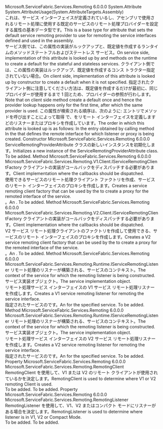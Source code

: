 <Type Name="ServiceRemotingProviderAttribute" FullName="Microsoft.ServiceFabric.Services.Remoting.ServiceRemotingProviderAttribute">
  <TypeSignature Language="C#" Value="public abstract class ServiceRemotingProviderAttribute : Attribute" />
  <TypeSignature Language="ILAsm" Value=".class public auto ansi abstract beforefieldinit ServiceRemotingProviderAttribute extends System.Attribute" />
  <TypeSignature Language="DocId" Value="T:Microsoft.ServiceFabric.Services.Remoting.ServiceRemotingProviderAttribute" />
  <TypeSignature Language="VB.NET" Value="Public MustInherit Class ServiceRemotingProviderAttribute&#xA;Inherits Attribute" />
  <TypeSignature Language="F#" Value="type ServiceRemotingProviderAttribute = class&#xA;    inherit Attribute" />
  <AssemblyInfo>
    <AssemblyName>Microsoft.ServiceFabric.Services.Remoting</AssemblyName>
    <AssemblyVersion>6.0.0.0</AssemblyVersion>
  </AssemblyInfo>
  <Base>
    <BaseTypeName>System.Attribute</BaseTypeName>
  </Base>
  <Interfaces />
  <Attributes>
    <Attribute>
      <AttributeName>System.AttributeUsage(System.AttributeTargets.Assembly)</AttributeName>
    </Attribute>
  </Attributes>
  <Docs>
    <summary>
            <span data-ttu-id="89efb-101">これは、サービス インターフェイスが定義されているし、アセンブリで使用されるリモート処理に使用する既定のサービスのリモート処理プロバイダーを設定する属性の基本データ型です。</span><span class="sxs-lookup"><span data-stu-id="89efb-101">This is a base type for attribute that sets the default service remoting provider to use for remoting the service interfaces defined and used in the assembly.</span></span>
            </summary>
    <remarks>
      <para>
                <span data-ttu-id="89efb-102">サービス側では、この属性の実装がルックアップ<see cref="M:Microsoft.ServiceFabric.Services.Remoting.Runtime.ServiceRemotingExtensions.CreateServiceRemotingListener``1(``0,System.Fabric.StatefulServiceContext)" />と<see cref="M:Microsoft.ServiceFabric.Services.Remoting.Runtime.ServiceRemotingExtensions.CreateServiceRemotingListener``1(``0,System.Fabric.StatelessServiceContext)" />、既定値を作成するランタイムのメソッド<see cref="T:Microsoft.ServiceFabric.Services.Remoting.Runtime.IServiceRemotingListener" />ステートフルおよびステートレス サービス。</span><span class="sxs-lookup"><span data-stu-id="89efb-102">On service side, implementation of this attribute is looked up by <see cref="M:Microsoft.ServiceFabric.Services.Remoting.Runtime.ServiceRemotingExtensions.CreateServiceRemotingListener``1(``0,System.Fabric.StatefulServiceContext)" /> and <see cref="M:Microsoft.ServiceFabric.Services.Remoting.Runtime.ServiceRemotingExtensions.CreateServiceRemotingListener``1(``0,System.Fabric.StatelessServiceContext)" /> methods on the runtime to create a default <see cref="T:Microsoft.ServiceFabric.Services.Remoting.Runtime.IServiceRemotingListener" /> for the stateful and stateless services.</span></span> 
                </para>
      <para>
                <span data-ttu-id="89efb-103">クライアント側では、この属性の実装はルックアップ<see cref="T:Microsoft.ServiceFabric.Services.Remoting.V1.Client.ServiceProxyFactory" />、既定値を作成するコンス トラクター<see cref="T:Microsoft.ServiceFabric.Services.Remoting.V1.Client.IServiceRemotingClientFactory" />指定されていない場合。</span><span class="sxs-lookup"><span data-stu-id="89efb-103">On client side, implementation of this attribute is looked up by <see cref="T:Microsoft.ServiceFabric.Services.Remoting.V1.Client.ServiceProxyFactory" /> constructor to create a default <see cref="T:Microsoft.ServiceFabric.Services.Remoting.V1.Client.IServiceRemotingClientFactory" /> when it is not specified.</span></span>
                </para>
      <para>
                <span data-ttu-id="89efb-104">指定されたクライアント側に注意してください<see cref="M:Microsoft.ServiceFabric.Services.Remoting.Client.ServiceProxy.Create``1(System.Uri,Microsoft.ServiceFabric.Services.Client.ServicePartitionKey,Microsoft.ServiceFabric.Services.Communication.Client.TargetReplicaSelector,System.String)" />方法は、既定値を作成する<see cref="T:Microsoft.ServiceFabric.Services.Remoting.V1.Client.ServiceProxyFactory" />だけが最初に、同じプロバイダーが使用するまで 1 回とため、プロバイダーの参照が行わします。</span><span class="sxs-lookup"><span data-stu-id="89efb-104">Note that on client side <see cref="M:Microsoft.ServiceFabric.Services.Remoting.Client.ServiceProxy.Create``1(System.Uri,Microsoft.ServiceFabric.Services.Client.ServicePartitionKey,Microsoft.ServiceFabric.Services.Communication.Client.TargetReplicaSelector,System.String)" /> method create a default <see cref="T:Microsoft.ServiceFabric.Services.Remoting.V1.Client.ServiceProxyFactory" /> once and hence the provider lookup happens only for the first time, after which the same provider is used.</span></span>
                </para>
      <para>
                <span data-ttu-id="89efb-105">この属性が検索される順序は、次のように: <list type="number"> <item>エントリで<see cref="T:System.Reflection.Assembly" />メソッドを呼び出すことによって取得<see cref="M:System.Reflection.Assembly.GetEntryAssembly" /> </item> <item>で、<see cref="T:System.Reflection.Assembly" />をリモート インターフェイスを定義しますどのリスナーまたはプロキシを作成しています。</item></list></span><span class="sxs-lookup"><span data-stu-id="89efb-105">The order in which this attribute is looked up is as follows: <list type="number"><item> In the entry <see cref="T:System.Reflection.Assembly" /> obtained by calling method <see cref="M:System.Reflection.Assembly.GetEntryAssembly" /></item><item> In the <see cref="T:System.Reflection.Assembly" /> that defines the remote interface for which listener or proxy is being created. </item></list></span></span></para>
    </remarks>
  </Docs>
  <Members>
    <Member MemberName=".ctor">
      <MemberSignature Language="C#" Value="public ServiceRemotingProviderAttribute ();" />
      <MemberSignature Language="ILAsm" Value=".method public hidebysig specialname rtspecialname instance void .ctor() cil managed" />
      <MemberSignature Language="DocId" Value="M:Microsoft.ServiceFabric.Services.Remoting.ServiceRemotingProviderAttribute.#ctor" />
      <MemberSignature Language="VB.NET" Value="Public Sub New ()" />
      <MemberType>Constructor</MemberType>
      <AssemblyInfo>
        <AssemblyName>Microsoft.ServiceFabric.Services.Remoting</AssemblyName>
        <AssemblyVersion>6.0.0.0</AssemblyVersion>
      </AssemblyInfo>
      <Parameters />
      <Docs>
        <summary>
            <span data-ttu-id="89efb-106">ServiceRemotingProviderAttribute クラスの新しいインスタンスを初期化します。</span><span class="sxs-lookup"><span data-stu-id="89efb-106">Initializes a new instance of the ServiceRemotingProviderAttribute class.</span></span>
            </summary>
        <remarks>To be added.</remarks>
      </Docs>
    </Member>
    <Member MemberName="CreateServiceRemotingClientFactory">
      <MemberSignature Language="C#" Value="public abstract Microsoft.ServiceFabric.Services.Remoting.V1.Client.IServiceRemotingClientFactory CreateServiceRemotingClientFactory (Microsoft.ServiceFabric.Services.Remoting.V1.IServiceRemotingCallbackClient callbackClient);" />
      <MemberSignature Language="ILAsm" Value=".method public hidebysig newslot virtual instance class Microsoft.ServiceFabric.Services.Remoting.V1.Client.IServiceRemotingClientFactory CreateServiceRemotingClientFactory(class Microsoft.ServiceFabric.Services.Remoting.V1.IServiceRemotingCallbackClient callbackClient) cil managed" />
      <MemberSignature Language="DocId" Value="M:Microsoft.ServiceFabric.Services.Remoting.ServiceRemotingProviderAttribute.CreateServiceRemotingClientFactory(Microsoft.ServiceFabric.Services.Remoting.V1.IServiceRemotingCallbackClient)" />
      <MemberSignature Language="VB.NET" Value="Public MustOverride Function CreateServiceRemotingClientFactory (callbackClient As IServiceRemotingCallbackClient) As IServiceRemotingClientFactory" />
      <MemberSignature Language="F#" Value="abstract member CreateServiceRemotingClientFactory : Microsoft.ServiceFabric.Services.Remoting.V1.IServiceRemotingCallbackClient -&gt; Microsoft.ServiceFabric.Services.Remoting.V1.Client.IServiceRemotingClientFactory" Usage="serviceRemotingProviderAttribute.CreateServiceRemotingClientFactory callbackClient" />
      <MemberType>Method</MemberType>
      <AssemblyInfo>
        <AssemblyName>Microsoft.ServiceFabric.Services.Remoting</AssemblyName>
        <AssemblyVersion>6.0.0.0</AssemblyVersion>
      </AssemblyInfo>
      <ReturnValue>
        <ReturnType>Microsoft.ServiceFabric.Services.Remoting.V1.Client.IServiceRemotingClientFactory</ReturnType>
      </ReturnValue>
      <Parameters>
        <Parameter Name="callbackClient" Type="Microsoft.ServiceFabric.Services.Remoting.V1.IServiceRemotingCallbackClient" />
      </Parameters>
      <Docs>
        <param name="callbackClient"><span data-ttu-id="89efb-107">クライアントの実装がコールバックをディスパッチする必要があります。</span><span class="sxs-lookup"><span data-stu-id="89efb-107">Client implementation where the callbacks should be dispatched.</span></span></param>
        <summary>
            <span data-ttu-id="89efb-108">使用できるサービスのリモート処理クライアント ファクトリを作成、<see cref="T:Microsoft.ServiceFabric.Services.Remoting.V1.Client.ServiceProxyFactory" />サービスのリモート インターフェイスのプロキシを作成します。</span><span class="sxs-lookup"><span data-stu-id="89efb-108">Creates a service remoting client factory that can be used by the <see cref="T:Microsoft.ServiceFabric.Services.Remoting.V1.Client.ServiceProxyFactory" /> to create a proxy for the remoted interface of the service.</span></span>
            </summary>
        <returns><span data-ttu-id="89efb-109"><see cref="T:Microsoft.ServiceFabric.Services.Remoting.V1.Client.IServiceRemotingClientFactory" />。</span><span class="sxs-lookup"><span data-stu-id="89efb-109">An <see cref="T:Microsoft.ServiceFabric.Services.Remoting.V1.Client.IServiceRemotingClientFactory" />.</span></span></returns>
        <remarks>To be added.</remarks>
      </Docs>
    </Member>
    <Member MemberName="CreateServiceRemotingClientFactoryV2">
      <MemberSignature Language="C#" Value="public abstract Microsoft.ServiceFabric.Services.Remoting.V2.Client.IServiceRemotingClientFactory CreateServiceRemotingClientFactoryV2 (Microsoft.ServiceFabric.Services.Remoting.V2.Client.IServiceRemotingCallbackMessageHandler callbackMessageHandler);" />
      <MemberSignature Language="ILAsm" Value=".method public hidebysig newslot virtual instance class Microsoft.ServiceFabric.Services.Remoting.V2.Client.IServiceRemotingClientFactory CreateServiceRemotingClientFactoryV2(class Microsoft.ServiceFabric.Services.Remoting.V2.Client.IServiceRemotingCallbackMessageHandler callbackMessageHandler) cil managed" />
      <MemberSignature Language="DocId" Value="M:Microsoft.ServiceFabric.Services.Remoting.ServiceRemotingProviderAttribute.CreateServiceRemotingClientFactoryV2(Microsoft.ServiceFabric.Services.Remoting.V2.Client.IServiceRemotingCallbackMessageHandler)" />
      <MemberSignature Language="VB.NET" Value="Public MustOverride Function CreateServiceRemotingClientFactoryV2 (callbackMessageHandler As IServiceRemotingCallbackMessageHandler) As IServiceRemotingClientFactory" />
      <MemberSignature Language="F#" Value="abstract member CreateServiceRemotingClientFactoryV2 : Microsoft.ServiceFabric.Services.Remoting.V2.Client.IServiceRemotingCallbackMessageHandler -&gt; Microsoft.ServiceFabric.Services.Remoting.V2.Client.IServiceRemotingClientFactory" Usage="serviceRemotingProviderAttribute.CreateServiceRemotingClientFactoryV2 callbackMessageHandler" />
      <MemberType>Method</MemberType>
      <AssemblyInfo>
        <AssemblyName>Microsoft.ServiceFabric.Services.Remoting</AssemblyName>
        <AssemblyVersion>6.0.0.0</AssemblyVersion>
      </AssemblyInfo>
      <ReturnValue>
        <ReturnType>Microsoft.ServiceFabric.Services.Remoting.V2.Client.IServiceRemotingClientFactory</ReturnType>
      </ReturnValue>
      <Parameters>
        <Parameter Name="callbackMessageHandler" Type="Microsoft.ServiceFabric.Services.Remoting.V2.Client.IServiceRemotingCallbackMessageHandler" />
      </Parameters>
      <Docs>
        <param name="callbackMessageHandler"><span data-ttu-id="89efb-110">クライアントの実装がコールバックをディスパッチする必要があります。</span><span class="sxs-lookup"><span data-stu-id="89efb-110">Client implementation where the callbacks should be dispatched.</span></span></param>
        <summary>
            <span data-ttu-id="89efb-111">V2 サービス リモート処理クライアントのファクトリを作成して使用できる、<see cref="T:Microsoft.ServiceFabric.Services.Remoting.V1.Client.ServiceProxyFactory" />サービスのリモート インターフェイスのプロキシを作成します。</span><span class="sxs-lookup"><span data-stu-id="89efb-111">Creates a V2 service remoting client factory that can be used by the <see cref="T:Microsoft.ServiceFabric.Services.Remoting.V1.Client.ServiceProxyFactory" /> to create a proxy for the remoted interface of the service.</span></span>
            </summary>
        <returns><span data-ttu-id="89efb-112"><see cref="T:Microsoft.ServiceFabric.Services.Remoting.V2.Client.IServiceRemotingClientFactory" />。</span><span class="sxs-lookup"><span data-stu-id="89efb-112">An <see cref="T:Microsoft.ServiceFabric.Services.Remoting.V2.Client.IServiceRemotingClientFactory" />.</span></span></returns>
        <remarks>To be added.</remarks>
      </Docs>
    </Member>
    <Member MemberName="CreateServiceRemotingListener">
      <MemberSignature Language="C#" Value="public abstract Microsoft.ServiceFabric.Services.Remoting.Runtime.IServiceRemotingListener CreateServiceRemotingListener (System.Fabric.ServiceContext serviceContext, Microsoft.ServiceFabric.Services.Remoting.IService serviceImplementation);" />
      <MemberSignature Language="ILAsm" Value=".method public hidebysig newslot virtual instance class Microsoft.ServiceFabric.Services.Remoting.Runtime.IServiceRemotingListener CreateServiceRemotingListener(class System.Fabric.ServiceContext serviceContext, class Microsoft.ServiceFabric.Services.Remoting.IService serviceImplementation) cil managed" />
      <MemberSignature Language="DocId" Value="M:Microsoft.ServiceFabric.Services.Remoting.ServiceRemotingProviderAttribute.CreateServiceRemotingListener(System.Fabric.ServiceContext,Microsoft.ServiceFabric.Services.Remoting.IService)" />
      <MemberSignature Language="F#" Value="abstract member CreateServiceRemotingListener : System.Fabric.ServiceContext * Microsoft.ServiceFabric.Services.Remoting.IService -&gt; Microsoft.ServiceFabric.Services.Remoting.Runtime.IServiceRemotingListener" Usage="serviceRemotingProviderAttribute.CreateServiceRemotingListener (serviceContext, serviceImplementation)" />
      <MemberType>Method</MemberType>
      <AssemblyInfo>
        <AssemblyName>Microsoft.ServiceFabric.Services.Remoting</AssemblyName>
        <AssemblyVersion>6.0.0.0</AssemblyVersion>
      </AssemblyInfo>
      <ReturnValue>
        <ReturnType>Microsoft.ServiceFabric.Services.Remoting.Runtime.IServiceRemotingListener</ReturnType>
      </ReturnValue>
      <Parameters>
        <Parameter Name="serviceContext" Type="System.Fabric.ServiceContext" />
        <Parameter Name="serviceImplementation" Type="Microsoft.ServiceFabric.Services.Remoting.IService" />
      </Parameters>
      <Docs>
        <param name="serviceContext"><span data-ttu-id="89efb-113">リモート処理のリスナーが構築される、サービスのコンテキスト。</span><span class="sxs-lookup"><span data-stu-id="89efb-113">The context of the service for which the remoting listener is being constructed.</span></span></param>
        <param name="serviceImplementation"><span data-ttu-id="89efb-114">サービス実装オブジェクト。</span><span class="sxs-lookup"><span data-stu-id="89efb-114">The service implementation object.</span></span></param>
        <summary>
            <span data-ttu-id="89efb-115">リモート処理サービス インターフェイスの V1 サービス リモート処理リスナーを作成します。</span><span class="sxs-lookup"><span data-stu-id="89efb-115">Creates a V1 service remoting listener for remoting the service interface.</span></span>
            </summary>
        <returns><span data-ttu-id="89efb-116"><see cref="T:Microsoft.ServiceFabric.Services.Remoting.Runtime.IServiceRemotingListener" />指定されたサービスのです。</span><span class="sxs-lookup"><span data-stu-id="89efb-116">An <see cref="T:Microsoft.ServiceFabric.Services.Remoting.Runtime.IServiceRemotingListener" /> for the specified service.</span></span></returns>
        <remarks>To be added.</remarks>
      </Docs>
    </Member>
    <Member MemberName="CreateServiceRemotingListenerV2">
      <MemberSignature Language="C#" Value="public abstract Microsoft.ServiceFabric.Services.Remoting.Runtime.IServiceRemotingListener CreateServiceRemotingListenerV2 (System.Fabric.ServiceContext serviceContext, Microsoft.ServiceFabric.Services.Remoting.IService serviceImplementation);" />
      <MemberSignature Language="ILAsm" Value=".method public hidebysig newslot virtual instance class Microsoft.ServiceFabric.Services.Remoting.Runtime.IServiceRemotingListener CreateServiceRemotingListenerV2(class System.Fabric.ServiceContext serviceContext, class Microsoft.ServiceFabric.Services.Remoting.IService serviceImplementation) cil managed" />
      <MemberSignature Language="DocId" Value="M:Microsoft.ServiceFabric.Services.Remoting.ServiceRemotingProviderAttribute.CreateServiceRemotingListenerV2(System.Fabric.ServiceContext,Microsoft.ServiceFabric.Services.Remoting.IService)" />
      <MemberSignature Language="F#" Value="abstract member CreateServiceRemotingListenerV2 : System.Fabric.ServiceContext * Microsoft.ServiceFabric.Services.Remoting.IService -&gt; Microsoft.ServiceFabric.Services.Remoting.Runtime.IServiceRemotingListener" Usage="serviceRemotingProviderAttribute.CreateServiceRemotingListenerV2 (serviceContext, serviceImplementation)" />
      <MemberType>Method</MemberType>
      <AssemblyInfo>
        <AssemblyName>Microsoft.ServiceFabric.Services.Remoting</AssemblyName>
        <AssemblyVersion>6.0.0.0</AssemblyVersion>
      </AssemblyInfo>
      <ReturnValue>
        <ReturnType>Microsoft.ServiceFabric.Services.Remoting.Runtime.IServiceRemotingListener</ReturnType>
      </ReturnValue>
      <Parameters>
        <Parameter Name="serviceContext" Type="System.Fabric.ServiceContext" />
        <Parameter Name="serviceImplementation" Type="Microsoft.ServiceFabric.Services.Remoting.IService" />
      </Parameters>
      <Docs>
        <param name="serviceContext"><span data-ttu-id="89efb-117">リモート処理のリスナーが構築される、サービスのコンテキスト。</span><span class="sxs-lookup"><span data-stu-id="89efb-117">The context of the service for which the remoting listener is being constructed.</span></span></param>
        <param name="serviceImplementation"><span data-ttu-id="89efb-118">サービス実装オブジェクト。</span><span class="sxs-lookup"><span data-stu-id="89efb-118">The service implementation object.</span></span></param>
        <summary>
            <span data-ttu-id="89efb-119">リモート処理サービス インターフェイスの V2 サービス リモート処理リスナーを作成します。</span><span class="sxs-lookup"><span data-stu-id="89efb-119">Creates a V2 service remoting listener for remoting the service interface.</span></span>
            </summary>
        <returns><span data-ttu-id="89efb-120"><see cref="T:Microsoft.ServiceFabric.Services.Remoting.Runtime.IServiceRemotingListener" />指定されたサービスのです。</span><span class="sxs-lookup"><span data-stu-id="89efb-120">An <see cref="T:Microsoft.ServiceFabric.Services.Remoting.Runtime.IServiceRemotingListener" /> for the specified service.</span></span></returns>
        <remarks>To be added.</remarks>
      </Docs>
    </Member>
    <Member MemberName="RemotingClient">
      <MemberSignature Language="C#" Value="public Microsoft.ServiceFabric.Services.Remoting.RemotingClient RemotingClient { get; set; }" />
      <MemberSignature Language="ILAsm" Value=".property instance valuetype Microsoft.ServiceFabric.Services.Remoting.RemotingClient RemotingClient" />
      <MemberSignature Language="DocId" Value="P:Microsoft.ServiceFabric.Services.Remoting.ServiceRemotingProviderAttribute.RemotingClient" />
      <MemberSignature Language="VB.NET" Value="Public Property RemotingClient As RemotingClient" />
      <MemberSignature Language="F#" Value="member this.RemotingClient : Microsoft.ServiceFabric.Services.Remoting.RemotingClient with get, set" Usage="Microsoft.ServiceFabric.Services.Remoting.ServiceRemotingProviderAttribute.RemotingClient" />
      <MemberType>Property</MemberType>
      <AssemblyInfo>
        <AssemblyName>Microsoft.ServiceFabric.Services.Remoting</AssemblyName>
        <AssemblyVersion>6.0.0.0</AssemblyVersion>
      </AssemblyInfo>
      <ReturnValue>
        <ReturnType>Microsoft.ServiceFabric.Services.Remoting.RemotingClient</ReturnType>
      </ReturnValue>
      <Docs>
        <summary>
            <span data-ttu-id="89efb-121">RemotingClient を使用して、V1 または V2 のリモート クライアントが使用されているかを決定します。</span><span class="sxs-lookup"><span data-stu-id="89efb-121">RemotingClient is used to determine where  V1 or V2 remoting Client is used.</span></span>
            </summary>
        <value>To be added.</value>
        <remarks>To be added.</remarks>
      </Docs>
    </Member>
    <Member MemberName="RemotingListener">
      <MemberSignature Language="C#" Value="public Microsoft.ServiceFabric.Services.Remoting.RemotingListener RemotingListener { get; set; }" />
      <MemberSignature Language="ILAsm" Value=".property instance valuetype Microsoft.ServiceFabric.Services.Remoting.RemotingListener RemotingListener" />
      <MemberSignature Language="DocId" Value="P:Microsoft.ServiceFabric.Services.Remoting.ServiceRemotingProviderAttribute.RemotingListener" />
      <MemberSignature Language="VB.NET" Value="Public Property RemotingListener As RemotingListener" />
      <MemberSignature Language="F#" Value="member this.RemotingListener : Microsoft.ServiceFabric.Services.Remoting.RemotingListener with get, set" Usage="Microsoft.ServiceFabric.Services.Remoting.ServiceRemotingProviderAttribute.RemotingListener" />
      <MemberType>Property</MemberType>
      <AssemblyInfo>
        <AssemblyName>Microsoft.ServiceFabric.Services.Remoting</AssemblyName>
        <AssemblyVersion>6.0.0.0</AssemblyVersion>
      </AssemblyInfo>
      <ReturnValue>
        <ReturnType>Microsoft.ServiceFabric.Services.Remoting.RemotingListener</ReturnType>
      </ReturnValue>
      <Docs>
        <summary>
            <span data-ttu-id="89efb-122">RemotingListener を使用して、V1、V2 またはコンパクト モードにリスナーがある場合を決定します。</span><span class="sxs-lookup"><span data-stu-id="89efb-122">RemotingListener is used to determine where listener is in V1, V2 or Compact Mode.</span></span>
            </summary>
        <value>To be added.</value>
        <remarks>To be added.</remarks>
      </Docs>
    </Member>
  </Members>
</Type>